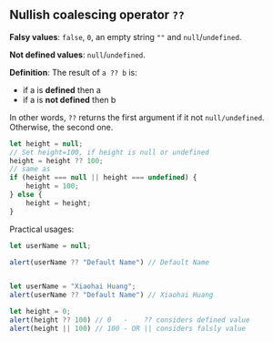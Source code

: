 ## Nullish coalescing operator `??`
__Falsy values__: `false`, `0`, an empty string `""` and `null`/`undefined`.

__Not defined values__: `null`/`undefined`.

__Definition__: The result of `a ?? b` is:
- if a is __defined__ then a
- if a is __not defined__ then b


In other words, `??` returns the first argument if it not `null/undefined`. Otherwise, the second one.

```javascript
let height = null;
// Set height=100, if height is null or undefined
height = height ?? 100;
// same as
if (height === null || height === undefined) {
    height = 100;
} else {
    height = height;
}
```
Practical usages:
```js
let userName = null;

alert(userName ?? "Default Name") // Default Name


let userName = "Xiaohai Huang";
alert(userName ?? "Default Name") // Xiaohai Huang

let height = 0;
alert(height ?? 100) // 0   -    ?? considers defined value
alert(height || 100) // 100 - OR || considers falsly value
```
